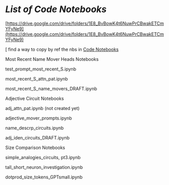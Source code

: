 # _List of Code Notebooks_

[https://drive.google.com/drive/folders/1E8_BvBowK4t6NuwPrCBwakETCmYFyNe9](https://drive.google.com/drive/folders/1E8_BvBowK4t6NuwPrCBwakETCmYFyNe9)

[ find a way to copy by ref the nbs in [Code Notebooks](../../Code%20Notebooks%20432b45bb746f43eabf4172f69d384f8a.md) 

Most Recent Name Mover Heads Notebooks

test_prompt_most_recent_S.ipynb

most_recent_S_attn_pat.ipynb

most_recent_S_name_movers_DRAFT.ipynb

Adjective Circuit Notebooks

adj_attn_pat.ipynb  (not created yet)

adjective_mover_prompts.ipynb

name_descrp_circuits.ipynb

adj_iden_circuits_DRAFT.ipynb

Size Comparison Notebooks

simple_analogies_circuits, pt3.ipynb

tall_short_neuron_investigation.ipynb

dotprod_size_tokens_GPTsmall.ipynb